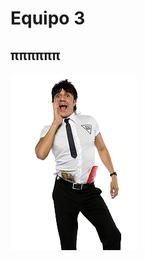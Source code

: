 # Equipo 3
## ππππππ

<img src="https://github.com/iKinoo/SesionPracticaEquipo4/blob/62823f5d57a828f1ddc62cfaffc2895e6279d8c3/imagen_2022-10-26_123714913-removebg-preview.png">
